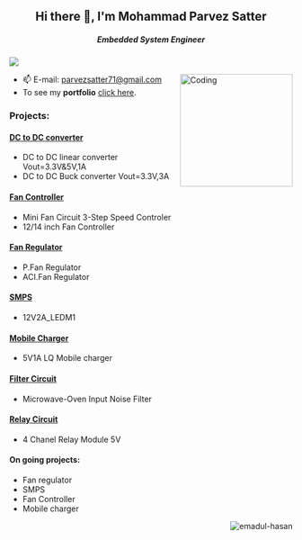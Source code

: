 <h2 align="center"> Hi there 👋, I'm Mohammad Parvez Satter</h2>

<h5 align="center">Embedded System Engineer </h5>

![](https://komarev.com/ghpvc/?username=emadul-hasan&color=blueviolet)

<img align="right" alt="Coding" width="200" src="https://user-images.githubusercontent.com/56286558/213905300-116e9c52-a77f-4d3d-9040-00535d7395c2.gif">

- 📫 E-mail: parvezsatter71@gmail.com
- To see my <b>portfolio</b> <a href="https://github.com/Parvez-Satter/Portfolio" target="_blank">click here</a>.

<h3 align="left">Projects:</h3>

<h4 align="left"><a href="https://github.com/Parvez-Satter/Portfolio?tab=readme-ov-file#dc-to-dc--converter" target="_blank">DC to DC converter</a> </h4>
<ul align="left">
  <li>DC to DC linear converter Vout=3.3V&5V,1A </li>
  <li>DC to DC Buck converter Vout=3.3V,3A </li>
</ul>

<h4 align="left"><a href="https://github.com/Parvez-Satter/Portfolio/blob/main/README.md#fan-controller" target="_blank">Fan Controller</a> </h4>
<ul align="left">
  <li>Mini Fan Circuit 3-Step Speed Controler</li>
  <li>12/14 inch Fan Controller</li>
</ul>

<h4 align="left"><a href="https://github.com/Parvez-Satter/Portfolio/blob/main/README.md#fan-regulator" target="_blank">Fan Regulator</a> </h4>
<ul align="left">
  <li>P.Fan Regulator </li>
  <li>ACI.Fan Regulator </li>
</ul>

<h4 align="left"><a href="https://github.com/Parvez-Satter/Portfolio/blob/main/README.md#smps" target="_blank">SMPS</a> </h4>
<ul align="left">
  <li>12V2A_LEDM1 </li>
</ul>

<h4 align="left"><a href="https://github.com/Parvez-Satter/Portfolio/blob/main/README.md#mobile-charger" target="_blank">Mobile Charger</a> </h4>
<ul align="left">
  <li>5V1A LQ Mobile charger </li>
</ul>

<h4 align="left"><a href="https://github.com/Parvez-Satter/Portfolio/blob/main/README.md#filter-circuit" target="_blank">Filter Circuit</a> </h4>
<ul align="left">
  <li>Microwave-Oven Input Noise Filter </li>
</ul>

<h4 align="left"><a href="https://github.com/Parvez-Satter/Portfolio/blob/main/README.md#relay-circuit" target="_blank">Relay Circuit</a> </h4>
<ul align="left">
  <li>4 Chanel Relay Module 5V</li>
</ul>


<h4 align="left">On going projects:</h4>
<ul align="left">
  <li>Fan regulator</li>
  <li>SMPS</li>
  <li>Fan Controller</li>
  <li>Mobile charger</li>
</ul>

<p><img align="right" src="https://github-readme-stats.vercel.app/api/top-langs?username=emadul-hasan&show_icons=true&locale=en&layout=compact" alt="emadul-hasan" /></p>
